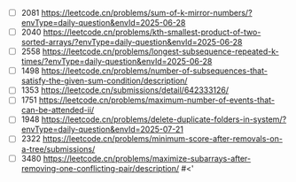 - [ ] 2081 https://leetcode.cn/problems/sum-of-k-mirror-numbers/?envType=daily-question&envId=2025-06-28
- [ ] 2040 https://leetcode.cn/problems/kth-smallest-product-of-two-sorted-arrays/?envType=daily-question&envId=2025-06-28
- [ ] 2558 https://leetcode.cn/problems/longest-subsequence-repeated-k-times/?envType=daily-question&envId=2025-06-28
- [ ] 1498 https://leetcode.cn/problems/number-of-subsequences-that-satisfy-the-given-sum-condition/description/
- [ ] 1353 https://leetcode.cn/submissions/detail/642333126/
- [ ] 1751 https://leetcode.cn/problems/maximum-number-of-events-that-can-be-attended-ii/
- [ ] 1948 https://leetcode.cn/problems/delete-duplicate-folders-in-system/?envType=daily-question&envId=2025-07-21
- [ ] 2322 https://leetcode.cn/problems/minimum-score-after-removals-on-a-tree/submissions/
- [ ] 3480 https://leetcode.cn/problems/maximize-subarrays-after-removing-one-conflicting-pair/description/
#<'
